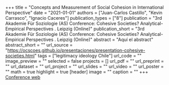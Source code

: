 +++
title = "Concepts and Measurement of Social Cohesion in International Perspective"
date = "2021-01-01"
authors = ["Juan-Carlos Castillo", "Kevin Carrasco", "Ignacio Caceres"]
publication_types = ["8"]
publication = "3rd Akademie Für Soziologie (AS) Conference: Cohesive Societies? Analytical-Empirical Perspectives . Leipzig (Online)"
publication_short = "3rd Akademie Für Soziologie (AS) Conference: Cohesive Societies? Analytical-Empirical Perspectives . Leipzig (Online)"
abstract = "Aquí el abstract"
abstract_short = ""
url_source = "https://ocscoes.github.io/presentaciones/presentation-cohesive-societies.html"
tags = ["legitimacy ideology Chile"]
url_code = ""
image_preview = ""
selected = false
projects = []
url_pdf = ""
url_preprint = ""
url_dataset = ""
url_project = ""
url_slides = ""
url_video = ""
url_poster = ""
math = true
highlight = true
[header]
image = ""
caption = ""
+++
[Conference web](https://cohesivesocieties.net/)
